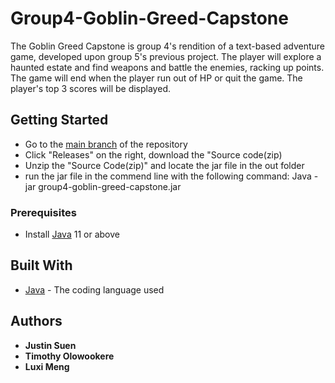 # Group4-Goblin-Greed-Capstone

The Goblin Greed Capstone is group 4's rendition of a text-based adventure game, 
developed upon group 5's previous project. The player will explore a haunted estate and find weapons and
battle the enemies, racking up points. The game will end when the player run out of HP or quit the game.
The player's top 3 scores will be displayed.

## Getting Started


* Go to the [main branch](https://github.com/Timothyolo/group4-goblin-greed-capstone.git) of the repository
* Click "Releases" on the right, download the "Source code(zip)
* Unzip the "Source Code(zip)" and locate the jar file in the out folder
* run the jar file in the commend line with the following command: Java -jar group4-goblin-greed-capstone.jar

### Prerequisites

* Install [Java](https://java.com/en/download/) 11 or above


## Built With

* [Java](https://www.java.com) - The coding language used

## Authors

* **Justin Suen**
* **Timothy Olowookere**
* **Luxi Meng** 
